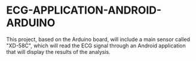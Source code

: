 # ECG-APPLICATION-ANDROID-ARDUINO
This project, based on the Arduino board, will include a main sensor called "XD-58C", which will read the ECG signal through an Android application that will display the results of the analysis.

